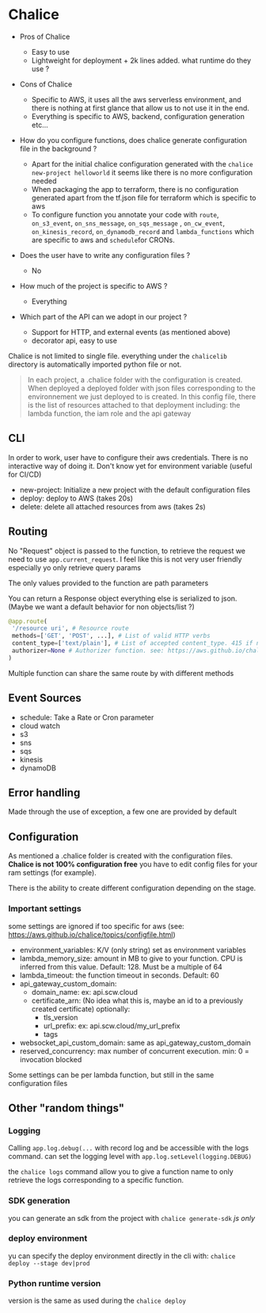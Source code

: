 # Chalice

- Pros of Chalice
    - Easy to use
    - Lightweight for deployment + 2k lines added. what runtime do they use ?

- Cons of Chalice
    - Specific to AWS, it uses all the aws serverless environment, and there is nothing at first glance that allow us to
      not use it in the end.
    - Everything is specific to AWS, backend, configuration generation etc...

- How do you configure functions, does chalice generate configuration file in the background ?
    - Apart for the initial chalice configuration generated with the `chalice new-project helloworld` it seems like
      there is no more configuration needed
    - When packaging the app to terraform, there is no configuration generated apart from the tf.json file for terraform
      which is specific to aws
    - To configure function you annotate your code with `route`, `on_s3_event`, `on_sns_message`, `on_sqs_message`
      , `on_cw_event`, `on_kinesis_record`, `on_dynamodb_record` and `lambda_functions` which are specific to aws
      and `schedule`for CRONs.

- Does the user have to write any configuration files ?
    - No

- How much of the project is specific to AWS ?
    - Everything

- Which part of the API can we adopt in our project ?
    - Support for HTTP, and external events (as mentioned above)
    - decorator api, easy to use

Chalice is not limited to single file. everything under the `chalicelib` directory is automatically imported python file
or not.

> In each project, a .chalice folder with the configuration is created. When deployed a deployed folder with json files
> corresponding to the environnement we just deployed to is created. In this config file, there is the list of resources
> attached to that deployment including: the lambda function, the iam role and the api gateway

## CLI

In order to work, user have to configure their aws credentials. There is no interactive way of doing it. Don't know yet
for environment variable (useful for CI/CD)

- new-project: Initialize a new project with the default configuration files
- deploy: deploy to AWS (takes 20s)
- delete: delete all attached resources from aws (takes 2s)

## Routing

No "Request" object is passed to the function, to retrieve the request we need to use `app.current_request`. I feel like
this is not very user friendly especially yo only retrieve query params

The only values provided to the function are path parameters

You can return a Response object everything else is serialized to json. (Maybe we want a default behavior for non
objects/list ?)


 ```python
 @app.route(
  '/resource uri', # Resource route
  methods=['GET', 'POST', ...], # List of valid HTTP verbs
  content_type=['text/plain'], # List of accepted content_type. 415 if not in the list. Accept and Content-Type header are required in the request, otherwise -> 400 Bad Request
  authorizer=None # Authorizer function. see: https://aws.github.io/chalice/topics/authorizers.html
)
 ```

Multiple function can share the same route by with different methods

## Event Sources

- schedule: Take a Rate or Cron parameter
- cloud watch
- s3
- sns
- sqs
- kinesis
- dynamoDB

## Error handling

Made through the use of exception, a few one are provided by default

## Configuration

As mentioned a .chalice folder is created with the configuration files.
**Chalice is not 100% configuration free** you have to edit config files for your ram settings (for example).

There is the ability to create different configuration depending on the stage.

### Important settings

some settings are ignored if too specific for aws (see: <https://aws.github.io/chalice/topics/configfile.html>)

- environment_variables: K/V (only string) set as environment variables
- lambda_memory_size: amount in MB to give to your function. CPU is inferred from this value. Default: 128. Must be a
  multiple of 64
- lambda_timeout: the function timeout in seconds. Default: 60
- api_gateway_custom_domain:
    - domain_name: ex: api.scw.cloud
    - certificate_arn: (No idea what this is, maybe an id to a previously created certificate)
      optionally:
        - tls_version
        - url_prefix: ex: api.scw.cloud/my_url_prefix
        - tags
- websocket_api_custom_domain: same as api_gateway_custom_domain
- reserved_concurrency: max number of concurrent execution. min: 0 = invocation blocked

Some settings can be per lambda function, but still in the same configuration files

## Other "random things"

### Logging

Calling `app.log.debug(...` with record log and be accessible with the logs command.
can set the logging level with `app.log.setLevel(logging.DEBUG)`

the `chalice logs` command allow you to give a function name to only retrieve the logs corresponding to a specific
function.

### SDK generation

you can generate an sdk from the project with `chalice generate-sdk` *js only*

### deploy environment

yu can specify the deploy environment directly in the cli with: `chalice deploy --stage dev|prod`

### Python runtime version

version is the same as used during the `chalice deploy`
